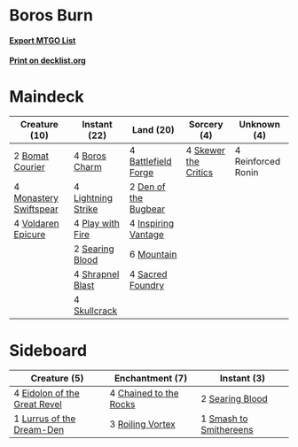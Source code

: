 # Boros Burn

#### [Export MTGO List](../collection/Boros%20Burn/Boros%20Burn.txt)
#### [Print on decklist.org](http://decklist.org/?deckmain=4%09Battlefield%20Forge%0A2%09Bomat%20Courier%0A4%09Boros%20Charm%0A2%09Den%20of%20the%20Bugbear%0A4%09Inspiring%20Vantage%0A4%09Lightning%20Strike%0A4%09Monastery%20Swiftspear%0A6%09Mountain%0A4%09Play%20with%20Fire%0A4%09Reinforced%20Ronin%0A4%09Sacred%20Foundry%0A2%09Searing%20Blood%0A4%09Shrapnel%20Blast%0A4%09Skewer%20the%20Critics%0A4%09Skullcrack%0A4%09Voldaren%20Epicure&deckside=4%09Chained%20to%20the%20Rocks%0A4%09Eidolon%20of%20the%20Great%20Revel%0A1%09Lurrus%20of%20the%20Dream-Den%0A3%09Roiling%20Vortex%0A2%09Searing%20Blood%0A1%09Smash%20to%20Smithereens)
# Maindeck

|                                          Creature (10)                                          |                                        Instant (22)                                         |                                           Land (20)                                           |                                          Sorcery (4)                                          |   Unknown (4)    |
|-------------------------------------------------------------------------------------------------|---------------------------------------------------------------------------------------------|-----------------------------------------------------------------------------------------------|-----------------------------------------------------------------------------------------------|------------------|
|2 [Bomat Courier](http://gatherer.wizards.com/Pages/Card/Details.aspx?multiverseid=417772)       |4 [Boros Charm](http://gatherer.wizards.com/Pages/Card/Details.aspx?multiverseid=442188)     |4 [Battlefield Forge](http://gatherer.wizards.com/Pages/Card/Details.aspx?multiverseid=129479) |4 [Skewer the Critics](http://gatherer.wizards.com/Pages/Card/Details.aspx?multiverseid=457259)|4 Reinforced Ronin|
|4 [Monastery Swiftspear](http://gatherer.wizards.com/Pages/Card/Details.aspx?multiverseid=438706)|4 [Lightning Strike](http://gatherer.wizards.com/Pages/Card/Details.aspx?multiverseid=383299)|2 [Den of the Bugbear](http://gatherer.wizards.com/Pages/Card/Details.aspx?multiverseid=527541)|                                                                                               |                  |
|4 [Voldaren Epicure](http://gatherer.wizards.com/Pages/Card/Details.aspx?multiverseid=541041)    |4 [Play with Fire](http://gatherer.wizards.com/Pages/Card/Details.aspx?multiverseid=534933)  |4 [Inspiring Vantage](http://gatherer.wizards.com/Pages/Card/Details.aspx?multiverseid=417819) |                                                                                               |                  |
|                                                                                                 |2 [Searing Blood](http://gatherer.wizards.com/Pages/Card/Details.aspx?multiverseid=378483)   |6 [Mountain](http://gatherer.wizards.com/Pages/Card/Details.aspx?multiverseid=439859)          |                                                                                               |                  |
|                                                                                                 |4 [Shrapnel Blast](http://gatherer.wizards.com/Pages/Card/Details.aspx?multiverseid=442784)  |4 [Sacred Foundry](http://gatherer.wizards.com/Pages/Card/Details.aspx?multiverseid=405106)    |                                                                                               |                  |
|                                                                                                 |4 [Skullcrack](http://gatherer.wizards.com/Pages/Card/Details.aspx?multiverseid=366238)      |                                                                                               |                                                                                               |                  |


# Sideboard

|                                             Creature (5)                                              |                                         Enchantment (7)                                         |                                           Instant (3)                                           |
|-------------------------------------------------------------------------------------------------------|-------------------------------------------------------------------------------------------------|-------------------------------------------------------------------------------------------------|
|4 [Eidolon of the Great Revel](http://gatherer.wizards.com/Pages/Card/Details.aspx?multiverseid=442117)|4 [Chained to the Rocks](http://gatherer.wizards.com/Pages/Card/Details.aspx?multiverseid=373521)|2 [Searing Blood](http://gatherer.wizards.com/Pages/Card/Details.aspx?multiverseid=378483)       |
|1 [Lurrus of the Dream-Den](http://gatherer.wizards.com/Pages/Card/Details.aspx?multiverseid=479746)   |3 [Roiling Vortex](http://gatherer.wizards.com/Pages/Card/Details.aspx?multiverseid=491797)      |1 [Smash to Smithereens](http://gatherer.wizards.com/Pages/Card/Details.aspx?multiverseid=397795)|


